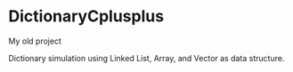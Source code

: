 # DictionaryCplusplus
My old project

Dictionary simulation using Linked List, Array, and Vector as data structure.
